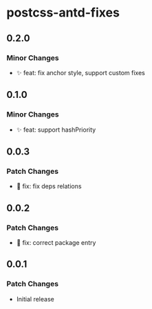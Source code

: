 # postcss-antd-fixes

## 0.2.0

### Minor Changes

- ✨ feat: fix anchor style, support custom fixes

## 0.1.0

### Minor Changes

- ✨ feat: support hashPriority

## 0.0.3

### Patch Changes

- 🐛 fix: fix deps relations

## 0.0.2

### Patch Changes

- 🐛 fix: correct package entry

## 0.0.1

### Patch Changes

- Initial release
